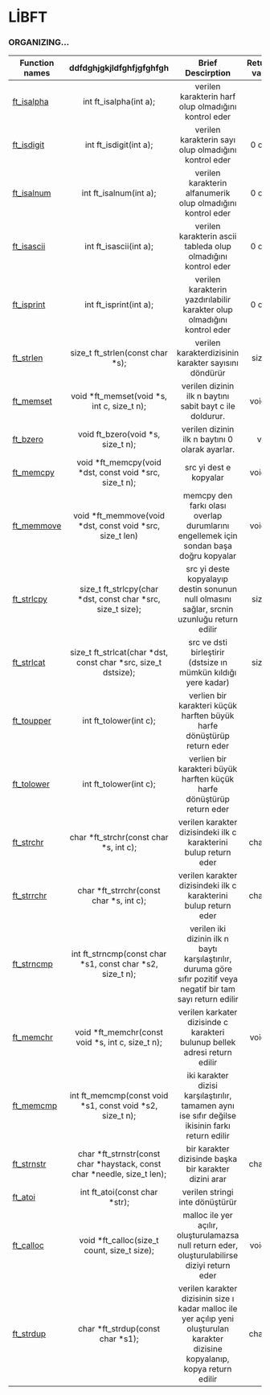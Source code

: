 # LİBFT 
### ORGANIZING...

| Function names | ddfdghjgkjldfghfjgfghfgh | Brief Descirption | Return value  |
| ------------- |:-------------:|:-------------:| -----:|
| [ft_isalpha](https://github.com/mtalhaaygen/libft/blob/master/ft_isalpha.c) | int ft_isalpha(int a); | verilen karakterin harf olup olmadığını kontrol eder | int |
| [ft_isdigit](https://github.com/mtalhaaygen/libft/blob/master/ft_isdigit.c) | int ft_isdigit(int a); |verilen karakterin sayı olup olmadığını kontrol eder | 0 or 1 |
| [ft_isalnum](https://github.com/mtalhaaygen/libft/blob/master/ft_isalnum.c) | int ft_isalnum(int a); |verilen karakterin alfanumerik olup olmadığını kontrol eder | 0 or 1 |
| [ft_isascii](https://github.com/mtalhaaygen/libft/blob/master/ft_isascii.c) | int ft_isascii(int a); |verilen karakterin ascii tableda olup olmadığını kontrol eder | 0 or 1 |
| [ft_isprint](https://github.com/mtalhaaygen/libft/blob/master/ft_isprint.c) | int ft_isprint(int a); |verilen karakterin yazdırılabilir karakter olup olmadığını kontrol eder | 0 or 1 |
| [ft_strlen](https://github.com/mtalhaaygen/libft/blob/master/ft_strlen.c) | size_t ft_strlen(const char *s); |verilen karakterdizisinin karakter sayısını döndürür | size_t |
| [ft_memset](https://github.com/mtalhaaygen/libft/blob/master/ft_memset.c) | void *ft_memset(void *s, int c, size_t n); | verilen dizinin ilk n baytını sabit bayt c ile doldurur. | void * |
| [ft_bzero](https://github.com/mtalhaaygen/libft/blob/master/ft_bzero.c) | void ft_bzero(void *s, size_t n); | verilen dizinin ilk n baytını 0 olarak ayarlar. | void |
| [ft_memcpy](https://github.com/mtalhaaygen/libft/blob/master/ft_memcpy.c) | void *ft_memcpy(void *dst, const void *src, size_t n); | src yi dest e kopyalar | void * |
| [ft_memmove](https://github.com/mtalhaaygen/libft/blob/master/ft_memmove.c) | void *ft_memmove(void *dst, const void *src, size_t	len) | memcpy den farkı olası overlap durumlarını engellemek için sondan başa doğru kopyalar | void * |
| [ft_strlcpy](https://github.com/mtalhaaygen/libft/blob/master/ft_strlcpy.c) | size_t	ft_strlcpy(char *dst, const char *src, size_t size); | src yi deste kopyalayıp destin sonunun null olmasını sağlar, srcnin uzunluğu return edilir | size_t |
| [ft_strlcat](https://github.com/mtalhaaygen/libft/blob/master/ft_strlcat.c) | size_t	ft_strlcat(char *dst, const char *src, size_t dstsize); | src ve dsti birleştirir (dstsize ın mümkün kıldığı yere kadar) | size_t |
| [ft_toupper](https://github.com/mtalhaaygen/libft/blob/master/ft_toupper.c) | int ft_tolower(int c); | verlien bir karakteri küçük harften büyük harfe dönüştürüp return eder | int |
| [ft_tolower](https://github.com/mtalhaaygen/libft/blob/master/ft_tolower.c) | int ft_tolower(int c); | verlien bir karakteri büyük harften küçük harfe dönüştürüp return eder | int |
| [ft_strchr](https://github.com/mtalhaaygen/libft/blob/master/ft_strchr.c) | char *ft_strchr(const char *s, int c); | verilen karakter dizisindeki ilk c karakterini bulup return eder | char * |
| [ft_strrchr](https://github.com/mtalhaaygen/libft/blob/master/ft_strrchr.c) | char *ft_strrchr(const char *s, int c); | verilen karakter dizisindeki ilk c karakterini bulup return eder | char * |
| [ft_strncmp](https://github.com/mtalhaaygen/libft/blob/master/ft_strncmp.c) | int ft_strncmp(const char *s1, const char *s2, size_t n);  | verilen iki dizinin ilk n baytı karşılaştırılır, duruma göre sıfır pozitif veya negatif bir tam sayı return edilir | int |
| [ft_memchr](https://github.com/mtalhaaygen/libft/blob/master/ft_memchr.c) | void *ft_memchr(const void *s, int c, size_t n); | verilen karkater dizisinde c karakteri bulunup bellek adresi return edilir | void * |
| [ft_memcmp](https://github.com/mtalhaaygen/libft/blob/master/ft_memcmp.c) | int ft_memcmp(const void *s1, const void *s2, size_t n); | iki karakter dizisi karşılaştırılır, tamamen aynı ise sıfır değilse ikisinin farkı return edilir | int |
| [ft_strnstr](https://github.com/mtalhaaygen/libft/blob/master/ft_strnstr.c) | char *ft_strnstr(const char *haystack, const char *needle, size_t len); | bir karakter dizisinde başka bir karakter dizini arar | char * |
| [ft_atoi](https://github.com/mtalhaaygen/libft/blob/master/ft_atoi.c) | int	ft_atoi(const char *str); | verilen stringi inte dönüştürür | int |
| [ft_calloc](https://github.com/mtalhaaygen/libft/blob/master/ft_calloc.c) | void	*ft_calloc(size_t count, size_t size); | malloc ile yer açılır, oluşturulamazsa null return eder, oluşturulabilirse diziyi return eder | void * |
| [ft_strdup](https://github.com/mtalhaaygen/libft/blob/master/ft_strdup.c) | char *ft_strdup(const char *s1); | verilen karakter dizisinin size ı kadar malloc ile yer açılıp yeni oluşturulan karakter dizisine kopyalanıp, kopya return edilir  | char * |
